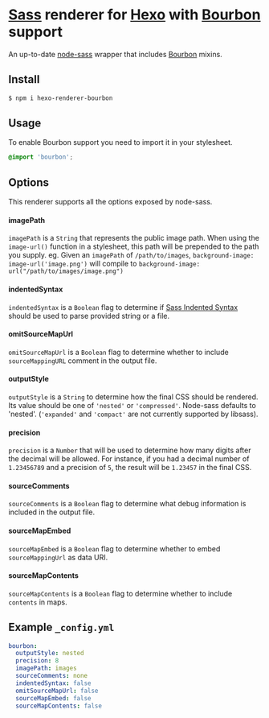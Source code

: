 # [Sass] renderer for [Hexo] with [Bourbon] support

An up-to-date [node-sass] wrapper that includes [Bourbon] mixins.

## Install

``` bash
$ npm i hexo-renderer-bourbon
```

## Usage

To enable Bourbon support you need to import it in your stylesheet.

``` scss
@import 'bourbon';
```

## Options

This renderer supports all the options exposed by node-sass.

#### imagePath
`imagePath` is a `String` that represents the public image path. When using the `image-url()` function in a stylesheet, this path will be prepended to the path you supply. eg. Given an `imagePath` of `/path/to/images`, `background-image: image-url('image.png')` will compile to `background-image: url("/path/to/images/image.png")`

#### indentedSyntax
`indentedSyntax` is a `Boolean` flag to determine if [Sass Indented Syntax](http://sass-lang.com/documentation/file.INDENTED_SYNTAX.html) should be used to parse provided string or a file.

#### omitSourceMapUrl
`omitSourceMapUrl` is a `Boolean` flag to determine whether to include `sourceMappingURL` comment in the output file.

#### outputStyle
`outputStyle` is a `String` to determine how the final CSS should be rendered. Its value should be one of `'nested'` or `'compressed'`.  Node-sass defaults to 'nested'.
(`'expanded'` and `'compact'` are not currently supported by libsass).

#### precision
`precision` is a `Number` that will be used to determine how many digits after the decimal will be allowed. For instance, if you had a decimal number of `1.23456789` and a precision of `5`, the result will be `1.23457` in the final CSS.

#### sourceComments
`sourceComments` is a `Boolean` flag to determine what debug information is included in the output file.

#### sourceMapEmbed
`sourceMapEmbed` is a `Boolean` flag to determine whether to embed `sourceMappingUrl` as data URI.

#### sourceMapContents
`sourceMapContents` is a `Boolean` flag to determine whether to include `contents` in maps.


## Example `_config.yml`

``` yaml
bourbon:
  outputStyle: nested
  precision: 8
  imagePath: images
  sourceComments: none
  indentedSyntax: false
  omitSourceMapUrl: false
  sourceMapEmbed: false
  sourceMapContents: false
```

[Hexo]: http://hexo.io/
[Bourbon]: http://bourbon.io/
[node-sass]: https://www.npmjs.com/package/node-sass
[Sass]: http://sass-lang.com/
